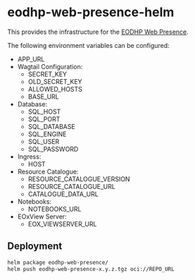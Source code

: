 # eodhp-web-presence-helm

This provides the infrastructure for the [EODHP Web Presence](https://github.com/UKEODHP/eodhp-web-presence).

The following environment variables can be configured:
- APP_URL
- Wagtail Configuration:
  - SECRET_KEY
  - OLD_SECRET_KEY
  - ALLOWED_HOSTS
  - BASE_URL
- Database:
  - SQL_HOST
  - SQL_PORT
  - SQL_DATABASE
  - SQL_ENGINE
  - SQL_USER
  - SQL_PASSWORD
- Ingress:
  - HOST
- Resource Catalogue:
  - RESOURCE_CATALOGUE_VERSION
  - RESOURCE_CATALOGUE_URL
  - CATALOGUE_DATA_URL
- Notebooks:
  - NOTEBOOKS_URL
- EOxView Server:
  - EOX_VIEWSERVER_URL

## Deployment
```bash
helm package eodhp-web-presence/
helm push eodhp-web-presence-x.y.z.tgz oci://REPO_URL
```
